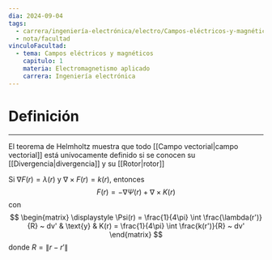 ```yaml
---
dia: 2024-09-04
tags:
  - carrera/ingeniería-electrónica/electro/Campos-eléctricos-y-magnéticos
  - nota/facultad
vinculoFacultad:
  - tema: Campos eléctricos y magnéticos
    capitulo: 1
    materia: Electromagnetismo aplicado
    carrera: Ingeniería electrónica
---
```

# Definición
---
El teorema de Helmholtz muestra que todo [[Campo vectorial|campo vectorial]] está unívocamente definido si se conocen su [[Divergencia|divergencia]] y su [[Rotor|rotor]]

Si $\nabla F(r) = \lambda(r)$ y $\nabla \times F(r) = k(r)$, entonces $$ F(r) = - \nabla \Psi(r) + \nabla \times K(r) $$ con $$ \begin{matrix} 
    \displaystyle \Psi(r) = \frac{1}{4\pi} \int \frac{\lambda(r')}{R} ~ dv' & \text{y} & K(r) = \frac{1}{4\pi} \int \frac{k(r')}{R} ~ dv'
\end{matrix} $$ donde $R = \lVert r - r' \rVert$